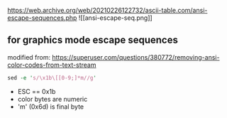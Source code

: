 
https://web.archive.org/web/20210226122732/ascii-table.com/ansi-escape-sequences.php
![[ansi-escape-seq.png]]
## for graphics mode escape sequences
modified from: https://superuser.com/questions/380772/removing-ansi-color-codes-from-text-stream

```perl
sed -e 's/\x1b\[[0-9;]*m//g'
```
- ESC == 0x1b
- color bytes are numeric
- 'm' (0x6d) is final byte


